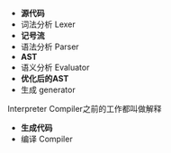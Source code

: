- **源代码**
- 词法分析 Lexer
- **记号流**
- 语法分析 Parser
- **AST**
- 语义分析 Evaluator
- **优化后的AST**
- 生成 generator

Interpreter Compiler之前的工作都叫做解释

- **生成代码**
- 编译 Compiler